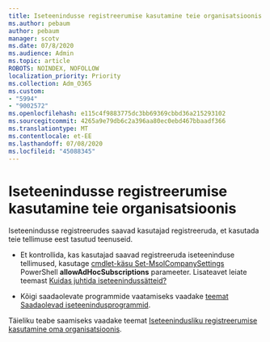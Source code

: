 ```yaml
---
title: Iseteenindusse registreerumise kasutamine teie organisatsioonis
ms.author: pebaum
author: pebaum
manager: scotv
ms.date: 07/8/2020
ms.audience: Admin
ms.topic: article
ROBOTS: NOINDEX, NOFOLLOW
localization_priority: Priority
ms.collection: Adm_O365
ms.custom:
- "5994"
- "9002572"
ms.openlocfilehash: e115c4f9883775dc3bb69369cbbd36a215293102
ms.sourcegitcommit: 4265a9e79db6c2a396aa80ec0ebd467bbaadf366
ms.translationtype: MT
ms.contentlocale: et-EE
ms.lasthandoff: 07/08/2020
ms.locfileid: "45088345"
---
```

# <a name="using-self-service-sign-up-in-your-organization"></a>Iseteenindusse registreerumise kasutamine teie organisatsioonis

Iseteenindusse registreerudes saavad kasutajad registreeruda, et kasutada teie tellimuse eest tasutud teenuseid.

- Et kontrollida, kas kasutajad saavad registreeruda iseteeninduse tellimused, kasutage [cmdlet-käsu Set-MsolCompanySettings](https://docs.microsoft.com/powershell/module/msonline/set-msolcompanysettings?view=azureadps-1.0) PowerShell **allowAdHocSubscriptions** parameeter. Lisateavet leiate teemast [Kuidas juhtida iseteenindussätteid?](https://docs.microsoft.com/microsoft-365/commerce/subscriptions/self-service-purchase-faq?view=o365-worldwide)

- Kõigi saadaolevate programmide vaatamiseks vaadake [teemat Saadaolevad iseteenindusprogrammid](https://docs.microsoft.com/microsoft-365/admin/misc/self-service-sign-up?view=o365-worldwide#available-self-service-programs).

Täieliku teabe saamiseks vaadake teemat [Iseteenindusliku registreerumise kasutamine oma organisatsioonis](https://docs.microsoft.com/microsoft-365/admin/misc/self-service-sign-up?view=o365-worldwide).